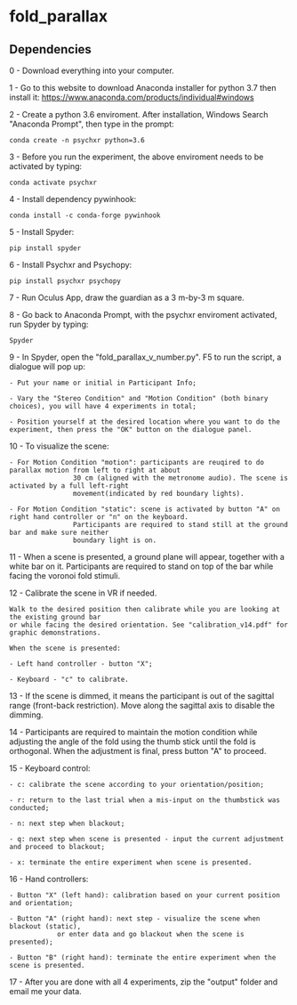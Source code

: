 # fold_parallax

## Dependencies

0 - Download everything into your computer.

1 - Go to this website to download Anaconda installer for python 3.7 then install it: https://www.anaconda.com/products/individual#windows

2 - Create a python 3.6 enviroment. After installation, Windows Search "Anaconda Prompt", then type in the prompt:

```conda create -n psychxr python=3.6```

3 - Before you run the experiment, the above enviroment needs to be activated by typing:

```conda activate psychxr ```

4 - Install dependency pywinhook:

```conda install -c conda-forge pywinhook ```

5 - Install Spyder:

```pip install spyder ```

6 - Install Psychxr and Psychopy:

```pip install psychxr psychopy```

7 - Run Oculus App, draw the guardian as a 3 m-by-3 m square.

8 - Go back to Anaconda Prompt, with the psychxr enviroment activated, run Spyder by typing:

```Spyder```

9 - In Spyder, open the "fold_parallax_v_number.py". F5 to run the script, a dialogue will pop up:

	- Put your name or initial in Participant Info;

	- Vary the "Stereo Condition" and "Motion Condition" (both binary choices), you will have 4 experiments in total;
	
	- Position yourself at the desired location where you want to do the experiment, then press the "OK" button on the dialogue panel.

10 - To visualize the scene:
	
	- For Motion Condition "motion": participants are reuqired to do parallax motion from left to right at about
					30 cm (aligned with the metronome audio). The scene is activated by a full left-right
					movement(indicated by red boundary lights).
	
	- For Motion Condition "static": scene is activated by button "A" on right hand controller or "n" on the keyboard.
					Participants are required to stand still at the ground bar and make sure neither 
					boundary light is on.

11 - When a scene is presented, a ground plane will appear, together with a white bar on it.
	Participants are required to stand on top of the bar while facing the voronoi fold stimuli.

12 - Calibrate the scene in VR if needed.
	
	Walk to the desired position then calibrate while you are looking at the existing ground bar
	or while facing the desired orientation. See "calibration_v14.pdf" for graphic demonstrations.
	
	When the scene is presented:
	
	- Left hand controller - button "X";
	
	- Keyboard - "c" to calibrate.
	
13 - If the scene is dimmed, it means the participant is out of the sagittal range (front-back restriction). Move along the sagittal axis to disable the dimming.

14 - Participants are required to maintain the motion condition while adjusting the angle of the fold using the thumb stick until the fold is orthogonal. When the adjustment is final, press button "A" to proceed.
 
15 - Keyboard control:

	- c: calibrate the scene according to your orientation/position;
	
	- r: return to the last trial when a mis-input on the thumbstick was conducted;

	- n: next step when blackout;

	- q: next step when scene is presented - input the current adjustment and proceed to blackout;

	- x: terminate the entire experiment when scene is presented.

16 - Hand controllers:
 
	- Button "X" (left hand): calibration based on your current position and orientation;
	
	- Button "A" (right hand): next step - visualize the scene when blackout (static), 
				or enter data and go blackout when the scene is presented);

	- Button "B" (right hand): terminate the entire experiment when the scene is presented.

17 - After you are done with all 4 experiments, zip the "output" folder and email me your data.
